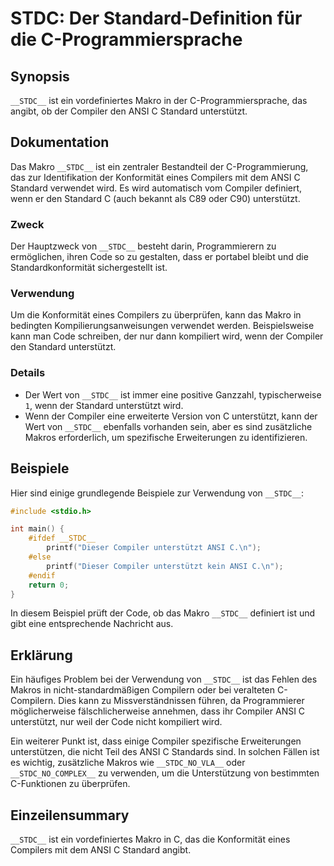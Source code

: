 <!--
Meta Description: # __STDC__: Der Standard-Definition für die C-Programmiersprache ## Synopsis `__STDC__` ist ein vordefiniertes Makro in der C-Programmiersprache, das ...
Meta Keywords: der, __stdc__, ist, compiler, unterstützt
-->

# __STDC__: Der Standard-Definition für die C-Programmiersprache

## Synopsis
`__STDC__` ist ein vordefiniertes Makro in der C-Programmiersprache, das angibt, ob der Compiler den ANSI C Standard unterstützt.

## Dokumentation
Das Makro `__STDC__` ist ein zentraler Bestandteil der C-Programmierung, das zur Identifikation der Konformität eines Compilers mit dem ANSI C Standard verwendet wird. Es wird automatisch vom Compiler definiert, wenn er den Standard C (auch bekannt als C89 oder C90) unterstützt. 

### Zweck
Der Hauptzweck von `__STDC__` besteht darin, Programmierern zu ermöglichen, ihren Code so zu gestalten, dass er portabel bleibt und die Standardkonformität sichergestellt ist. 

### Verwendung
Um die Konformität eines Compilers zu überprüfen, kann das Makro in bedingten Kompilierungsanweisungen verwendet werden. Beispielsweise kann man Code schreiben, der nur dann kompiliert wird, wenn der Compiler den Standard unterstützt. 

### Details
- Der Wert von `__STDC__` ist immer eine positive Ganzzahl, typischerweise `1`, wenn der Standard unterstützt wird.
- Wenn der Compiler eine erweiterte Version von C unterstützt, kann der Wert von `__STDC__` ebenfalls vorhanden sein, aber es sind zusätzliche Makros erforderlich, um spezifische Erweiterungen zu identifizieren.

## Beispiele
Hier sind einige grundlegende Beispiele zur Verwendung von `__STDC__`:

```c
#include <stdio.h>

int main() {
    #ifdef __STDC__
        printf("Dieser Compiler unterstützt ANSI C.\n");
    #else
        printf("Dieser Compiler unterstützt kein ANSI C.\n");
    #endif
    return 0;
}
```

In diesem Beispiel prüft der Code, ob das Makro `__STDC__` definiert ist und gibt eine entsprechende Nachricht aus.

## Erklärung
Ein häufiges Problem bei der Verwendung von `__STDC__` ist das Fehlen des Makros in nicht-standardmäßigen Compilern oder bei veralteten C-Compilern. Dies kann zu Missverständnissen führen, da Programmierer möglicherweise fälschlicherweise annehmen, dass ihr Compiler ANSI C unterstützt, nur weil der Code nicht kompiliert wird.

Ein weiterer Punkt ist, dass einige Compiler spezifische Erweiterungen unterstützen, die nicht Teil des ANSI C Standards sind. In solchen Fällen ist es wichtig, zusätzliche Makros wie `__STDC_NO_VLA__` oder `__STDC_NO_COMPLEX__` zu verwenden, um die Unterstützung von bestimmten C-Funktionen zu überprüfen.

## Einzeilensummary
`__STDC__` ist ein vordefiniertes Makro in C, das die Konformität eines Compilers mit dem ANSI C Standard angibt.